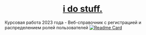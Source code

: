 <h1 align="center"><a href="https://bulavk1n.notion.site/b19ac86cc1b044a1b4c3f5afc36964fd?pvs=4" target="_blank">i do stuff.</a> 
<height="70"/></h1>

Курсовая работа 2023 года - Веб-справочник с регистрацией и распределением ролей пользователей
[![Readme Card](https://github-readme-stats.vercel.app/api/pin/?username=bu1avkin&repo=CourseWork-JS)](https://github.com/bu1avkin/CourseWork-JS)
